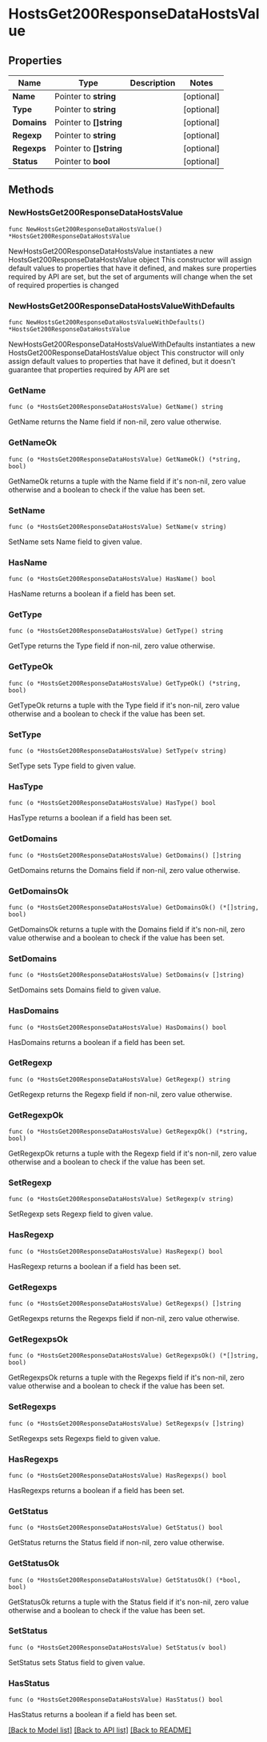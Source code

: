 # HostsGet200ResponseDataHostsValue

## Properties

Name | Type | Description | Notes
------------ | ------------- | ------------- | -------------
**Name** | Pointer to **string** |  | [optional] 
**Type** | Pointer to **string** |  | [optional] 
**Domains** | Pointer to **[]string** |  | [optional] 
**Regexp** | Pointer to **string** |  | [optional] 
**Regexps** | Pointer to **[]string** |  | [optional] 
**Status** | Pointer to **bool** |  | [optional] 

## Methods

### NewHostsGet200ResponseDataHostsValue

`func NewHostsGet200ResponseDataHostsValue() *HostsGet200ResponseDataHostsValue`

NewHostsGet200ResponseDataHostsValue instantiates a new HostsGet200ResponseDataHostsValue object
This constructor will assign default values to properties that have it defined,
and makes sure properties required by API are set, but the set of arguments
will change when the set of required properties is changed

### NewHostsGet200ResponseDataHostsValueWithDefaults

`func NewHostsGet200ResponseDataHostsValueWithDefaults() *HostsGet200ResponseDataHostsValue`

NewHostsGet200ResponseDataHostsValueWithDefaults instantiates a new HostsGet200ResponseDataHostsValue object
This constructor will only assign default values to properties that have it defined,
but it doesn't guarantee that properties required by API are set

### GetName

`func (o *HostsGet200ResponseDataHostsValue) GetName() string`

GetName returns the Name field if non-nil, zero value otherwise.

### GetNameOk

`func (o *HostsGet200ResponseDataHostsValue) GetNameOk() (*string, bool)`

GetNameOk returns a tuple with the Name field if it's non-nil, zero value otherwise
and a boolean to check if the value has been set.

### SetName

`func (o *HostsGet200ResponseDataHostsValue) SetName(v string)`

SetName sets Name field to given value.

### HasName

`func (o *HostsGet200ResponseDataHostsValue) HasName() bool`

HasName returns a boolean if a field has been set.

### GetType

`func (o *HostsGet200ResponseDataHostsValue) GetType() string`

GetType returns the Type field if non-nil, zero value otherwise.

### GetTypeOk

`func (o *HostsGet200ResponseDataHostsValue) GetTypeOk() (*string, bool)`

GetTypeOk returns a tuple with the Type field if it's non-nil, zero value otherwise
and a boolean to check if the value has been set.

### SetType

`func (o *HostsGet200ResponseDataHostsValue) SetType(v string)`

SetType sets Type field to given value.

### HasType

`func (o *HostsGet200ResponseDataHostsValue) HasType() bool`

HasType returns a boolean if a field has been set.

### GetDomains

`func (o *HostsGet200ResponseDataHostsValue) GetDomains() []string`

GetDomains returns the Domains field if non-nil, zero value otherwise.

### GetDomainsOk

`func (o *HostsGet200ResponseDataHostsValue) GetDomainsOk() (*[]string, bool)`

GetDomainsOk returns a tuple with the Domains field if it's non-nil, zero value otherwise
and a boolean to check if the value has been set.

### SetDomains

`func (o *HostsGet200ResponseDataHostsValue) SetDomains(v []string)`

SetDomains sets Domains field to given value.

### HasDomains

`func (o *HostsGet200ResponseDataHostsValue) HasDomains() bool`

HasDomains returns a boolean if a field has been set.

### GetRegexp

`func (o *HostsGet200ResponseDataHostsValue) GetRegexp() string`

GetRegexp returns the Regexp field if non-nil, zero value otherwise.

### GetRegexpOk

`func (o *HostsGet200ResponseDataHostsValue) GetRegexpOk() (*string, bool)`

GetRegexpOk returns a tuple with the Regexp field if it's non-nil, zero value otherwise
and a boolean to check if the value has been set.

### SetRegexp

`func (o *HostsGet200ResponseDataHostsValue) SetRegexp(v string)`

SetRegexp sets Regexp field to given value.

### HasRegexp

`func (o *HostsGet200ResponseDataHostsValue) HasRegexp() bool`

HasRegexp returns a boolean if a field has been set.

### GetRegexps

`func (o *HostsGet200ResponseDataHostsValue) GetRegexps() []string`

GetRegexps returns the Regexps field if non-nil, zero value otherwise.

### GetRegexpsOk

`func (o *HostsGet200ResponseDataHostsValue) GetRegexpsOk() (*[]string, bool)`

GetRegexpsOk returns a tuple with the Regexps field if it's non-nil, zero value otherwise
and a boolean to check if the value has been set.

### SetRegexps

`func (o *HostsGet200ResponseDataHostsValue) SetRegexps(v []string)`

SetRegexps sets Regexps field to given value.

### HasRegexps

`func (o *HostsGet200ResponseDataHostsValue) HasRegexps() bool`

HasRegexps returns a boolean if a field has been set.

### GetStatus

`func (o *HostsGet200ResponseDataHostsValue) GetStatus() bool`

GetStatus returns the Status field if non-nil, zero value otherwise.

### GetStatusOk

`func (o *HostsGet200ResponseDataHostsValue) GetStatusOk() (*bool, bool)`

GetStatusOk returns a tuple with the Status field if it's non-nil, zero value otherwise
and a boolean to check if the value has been set.

### SetStatus

`func (o *HostsGet200ResponseDataHostsValue) SetStatus(v bool)`

SetStatus sets Status field to given value.

### HasStatus

`func (o *HostsGet200ResponseDataHostsValue) HasStatus() bool`

HasStatus returns a boolean if a field has been set.


[[Back to Model list]](../README.md#documentation-for-models) [[Back to API list]](../README.md#documentation-for-api-endpoints) [[Back to README]](../README.md)


